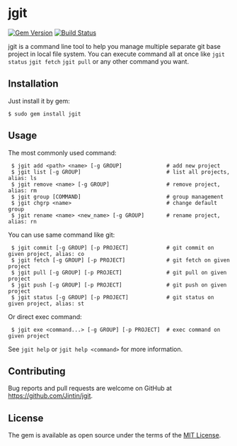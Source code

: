 # jgit

[![Gem Version](https://badge.fury.io/rb/jgit.svg)](http://badge.fury.io/rb/jgit)
[![Build Status](https://travis-ci.org/Jintin/jgit.svg?branch=master)](https://travis-ci.org/Jintin/jgit)

jgit is a command line tool to help you manage multiple separate git base project in local file system.
You can execute command all at once like `jgit status` `jgit fetch` `jgit pull` or any other command you want.

## Installation

Just install it by gem:

    $ sudo gem install jgit

## Usage

The most commonly used command:

     $ jgit add <path> <name> [-g GROUP]              # add new project
     $ jgit list [-g GROUP]                           # list all projects, alias: ls
     $ jgit remove <name> [-g GROUP]                  # remove project, alias: rm
     $ jgit group [COMMAND]                           # group management
     $ jgit chgrp <name>                              # change default group
     $ jgit rename <name> <new_name> [-g GROUP]       # rename project, alias: rn 

You can use same command like git:
    
     $ jgit commit [-g GROUP] [-p PROJECT]            # git commit on given project, alias: co
     $ jgit fetch [-g GROUP] [-p PROJECT]             # git fetch on given project
     $ jgit pull [-g GROUP] [-p PROJECT]              # git pull on given project
     $ jgit push [-g GROUP] [-p PROJECT]              # git push on given project
     $ jgit status [-g GROUP] [-p PROJECT]            # git status on given project, alias: st

Or direct exec command:
     
     $ jgit exe <command...> [-g GROUP] [-p PROJECT]  # exec command on given project
     
See `jgit help` or `jgit help <command>` for more information.

## Contributing

Bug reports and pull requests are welcome on GitHub at https://github.com/Jintin/jgit.

## License

The gem is available as open source under the terms of the [MIT License](http://opensource.org/licenses/MIT).

